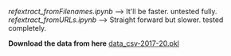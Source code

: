 *refextract_fromFilenames.ipynb* --> It'll be faster. untested fully.  
*refextract_fromURLs.ipynb* --> Straight forward but slower. tested completely. 

**Download the data from here**
[data_csv-2017-20.pkl](https://drive.google.com/open?id=1-3NxK7smjEhcflNLgGW2NmK55uq_jzjJ)
